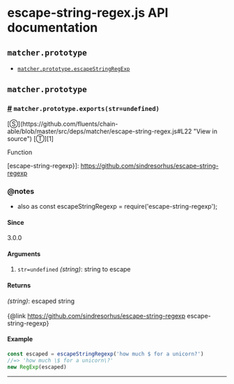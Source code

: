# escape-string-regex.js API documentation

<!-- div class="toc-container" -->

<!-- div -->

## `matcher.prototype`
* <a href="#matcher-prototype-escapeStringRegExp">`matcher.prototype.escapeStringRegExp`</a>

<!-- /div -->

<!-- /div -->

<!-- div class="doc-container" -->

<!-- div -->

## `matcher.prototype`

<!-- div -->

<h3 id="matcher-prototype-escapeStringRegExp"><a href="#matcher-prototype-escapeStringRegExp">#</a>&nbsp;<code>matcher.prototype.exports(str=undefined)</code></h3>
[&#x24C8;](https://github.com/fluents/chain-able/blob/master/src/deps/matcher/escape-string-regex.js#L22 "View in source") [&#x24C9;][1]

Function


[escape-string-regexp}]: https://github.com/sindresorhus/escape-string-regexp <!-- NAMED_LINK -->


### @notes 

* also as const escapeStringRegexp = require('escape-string-regexp');
 
#### Since
3.0.0

#### Arguments
1. `str=undefined` *(string)*: string to escape

#### Returns
*(string)*: escaped string
<br>
<br>
{@link https://github.com/sindresorhus/escape-string-regexp escape-string-regexp}

#### Example
```js
const escaped = escapeStringRegexp('how much $ for a unicorn?')
//=> 'how much \$ for a unicorn\?'
new RegExp(escaped)

```
---

<!-- /div -->

<!-- /div -->

<!-- /div -->

 [1]: #matcher.prototype "Jump back to the TOC."
